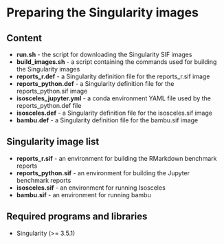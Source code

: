# Preparing the Singularity images

## Content

  * **run.sh** - the script for downloading the Singularity SIF images
  * **build_images.sh** - a script containing the commands used for building the Singularity images
  * **reports_r.def** - a Singularity definition file for the reports_r.sif image
  * **reports_python.def** - a Singularity definition file for the reports_python.sif image
  * **isosceles_jupyter.yml** - a conda environment YAML file used by the reports_python.def file
  * **isosceles.def** - a Singularity definition file for the isosceles.sif image
  * **bambu.def** - a Singularity definition file for the bambu.sif image

## Singularity image list

  * **reports_r.sif** - an environment for building the RMarkdown benchmark reports
  * **reports_python.sif** - an environment for building the Jupyter benchmark reports
  * **isosceles.sif** - an environment for running Isosceles
  * **bambu.sif** - an environment for running bambu

## Required programs and libraries

  * Singularity (>= 3.5.1)
